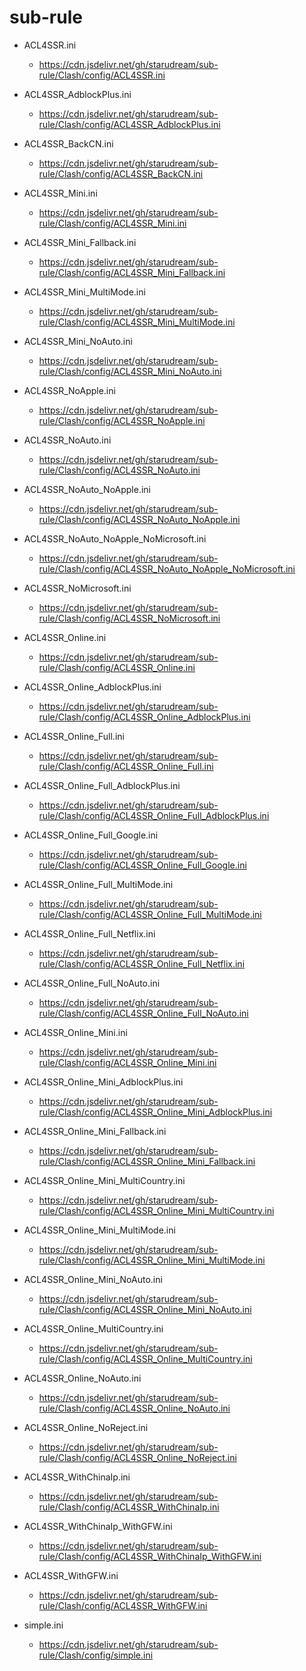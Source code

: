# sub-rule

- ACL4SSR.ini
  - https://cdn.jsdelivr.net/gh/starudream/sub-rule/Clash/config/ACL4SSR.ini


- ACL4SSR_AdblockPlus.ini
  - https://cdn.jsdelivr.net/gh/starudream/sub-rule/Clash/config/ACL4SSR_AdblockPlus.ini


- ACL4SSR_BackCN.ini
  - https://cdn.jsdelivr.net/gh/starudream/sub-rule/Clash/config/ACL4SSR_BackCN.ini


- ACL4SSR_Mini.ini
  - https://cdn.jsdelivr.net/gh/starudream/sub-rule/Clash/config/ACL4SSR_Mini.ini


- ACL4SSR_Mini_Fallback.ini
  - https://cdn.jsdelivr.net/gh/starudream/sub-rule/Clash/config/ACL4SSR_Mini_Fallback.ini


- ACL4SSR_Mini_MultiMode.ini
  - https://cdn.jsdelivr.net/gh/starudream/sub-rule/Clash/config/ACL4SSR_Mini_MultiMode.ini


- ACL4SSR_Mini_NoAuto.ini
  - https://cdn.jsdelivr.net/gh/starudream/sub-rule/Clash/config/ACL4SSR_Mini_NoAuto.ini


- ACL4SSR_NoApple.ini
  - https://cdn.jsdelivr.net/gh/starudream/sub-rule/Clash/config/ACL4SSR_NoApple.ini


- ACL4SSR_NoAuto.ini
  - https://cdn.jsdelivr.net/gh/starudream/sub-rule/Clash/config/ACL4SSR_NoAuto.ini


- ACL4SSR_NoAuto_NoApple.ini
  - https://cdn.jsdelivr.net/gh/starudream/sub-rule/Clash/config/ACL4SSR_NoAuto_NoApple.ini


- ACL4SSR_NoAuto_NoApple_NoMicrosoft.ini
  - https://cdn.jsdelivr.net/gh/starudream/sub-rule/Clash/config/ACL4SSR_NoAuto_NoApple_NoMicrosoft.ini


- ACL4SSR_NoMicrosoft.ini
  - https://cdn.jsdelivr.net/gh/starudream/sub-rule/Clash/config/ACL4SSR_NoMicrosoft.ini


- ACL4SSR_Online.ini
  - https://cdn.jsdelivr.net/gh/starudream/sub-rule/Clash/config/ACL4SSR_Online.ini


- ACL4SSR_Online_AdblockPlus.ini
  - https://cdn.jsdelivr.net/gh/starudream/sub-rule/Clash/config/ACL4SSR_Online_AdblockPlus.ini


- ACL4SSR_Online_Full.ini
  - https://cdn.jsdelivr.net/gh/starudream/sub-rule/Clash/config/ACL4SSR_Online_Full.ini


- ACL4SSR_Online_Full_AdblockPlus.ini
  - https://cdn.jsdelivr.net/gh/starudream/sub-rule/Clash/config/ACL4SSR_Online_Full_AdblockPlus.ini


- ACL4SSR_Online_Full_Google.ini
  - https://cdn.jsdelivr.net/gh/starudream/sub-rule/Clash/config/ACL4SSR_Online_Full_Google.ini


- ACL4SSR_Online_Full_MultiMode.ini
  - https://cdn.jsdelivr.net/gh/starudream/sub-rule/Clash/config/ACL4SSR_Online_Full_MultiMode.ini


- ACL4SSR_Online_Full_Netflix.ini
  - https://cdn.jsdelivr.net/gh/starudream/sub-rule/Clash/config/ACL4SSR_Online_Full_Netflix.ini


- ACL4SSR_Online_Full_NoAuto.ini
  - https://cdn.jsdelivr.net/gh/starudream/sub-rule/Clash/config/ACL4SSR_Online_Full_NoAuto.ini


- ACL4SSR_Online_Mini.ini
  - https://cdn.jsdelivr.net/gh/starudream/sub-rule/Clash/config/ACL4SSR_Online_Mini.ini


- ACL4SSR_Online_Mini_AdblockPlus.ini
  - https://cdn.jsdelivr.net/gh/starudream/sub-rule/Clash/config/ACL4SSR_Online_Mini_AdblockPlus.ini


- ACL4SSR_Online_Mini_Fallback.ini
  - https://cdn.jsdelivr.net/gh/starudream/sub-rule/Clash/config/ACL4SSR_Online_Mini_Fallback.ini


- ACL4SSR_Online_Mini_MultiCountry.ini
  - https://cdn.jsdelivr.net/gh/starudream/sub-rule/Clash/config/ACL4SSR_Online_Mini_MultiCountry.ini


- ACL4SSR_Online_Mini_MultiMode.ini
  - https://cdn.jsdelivr.net/gh/starudream/sub-rule/Clash/config/ACL4SSR_Online_Mini_MultiMode.ini


- ACL4SSR_Online_Mini_NoAuto.ini
  - https://cdn.jsdelivr.net/gh/starudream/sub-rule/Clash/config/ACL4SSR_Online_Mini_NoAuto.ini


- ACL4SSR_Online_MultiCountry.ini
  - https://cdn.jsdelivr.net/gh/starudream/sub-rule/Clash/config/ACL4SSR_Online_MultiCountry.ini


- ACL4SSR_Online_NoAuto.ini
  - https://cdn.jsdelivr.net/gh/starudream/sub-rule/Clash/config/ACL4SSR_Online_NoAuto.ini


- ACL4SSR_Online_NoReject.ini
  - https://cdn.jsdelivr.net/gh/starudream/sub-rule/Clash/config/ACL4SSR_Online_NoReject.ini


- ACL4SSR_WithChinaIp.ini
  - https://cdn.jsdelivr.net/gh/starudream/sub-rule/Clash/config/ACL4SSR_WithChinaIp.ini


- ACL4SSR_WithChinaIp_WithGFW.ini
  - https://cdn.jsdelivr.net/gh/starudream/sub-rule/Clash/config/ACL4SSR_WithChinaIp_WithGFW.ini


- ACL4SSR_WithGFW.ini
  - https://cdn.jsdelivr.net/gh/starudream/sub-rule/Clash/config/ACL4SSR_WithGFW.ini


- simple.ini
  - https://cdn.jsdelivr.net/gh/starudream/sub-rule/Clash/config/simple.ini

